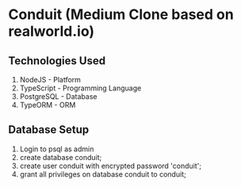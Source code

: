 # Conduit (Medium Clone based on realworld.io)

## Technologies Used

1. NodeJS - Platform
2. TypeScript - Programming Language
3. PostgreSQL - Database
4. TypeORM - ORM

## Database Setup

1. Login to psql as admin
2. create database conduit;
3. create user conduit with encrypted password 'conduit';
4. grant all privileges on database conduit to conduit;